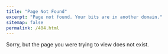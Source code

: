 ```yaml
---
title: "Page Not Found"
excerpt: "Page not found. Your bits are in another domain."
sitemap: false
permalink: /404.html
---
```


Sorry, but the page you were trying to view does not exist.
